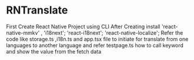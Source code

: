 # RNTranslate
 First Create React Native Project using CLI 
 After Creating install  'react-native-mmkv' , 'i18next'; 'react-i18next'; 'react-native-localize';
Refer the code like storage.ts ,i18n.ts and app.tsx file to initiate for translate from one languages  to another language  and refer testpage.ts how to call keyword and show the value from the fetch data  
 

